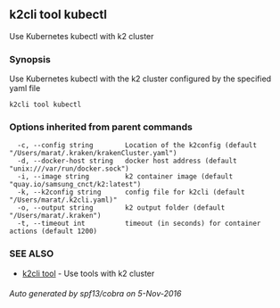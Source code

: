 ## k2cli tool kubectl

Use Kubernetes kubectl with k2 cluster

### Synopsis


Use Kubernetes kubectl with the  k2 
	cluster configured by the specified yaml file

```
k2cli tool kubectl
```

### Options inherited from parent commands

```
  -c, --config string        Location of the k2config (default "/Users/marat/.kraken/krakenCluster.yaml")
  -d, --docker-host string   docker host address (default "unix:///var/run/docker.sock")
  -i, --image string         k2 container image (default "quay.io/samsung_cnct/k2:latest")
  -k, --k2config string      config file for k2cli (default "/Users/marat/.k2cli.yaml)"
  -o, --output string        k2 output folder (default "/Users/marat/.kraken")
  -t, --timeout int          timeout (in seconds) for container actions (default 1200)
```

### SEE ALSO
* [k2cli tool](k2cli_tool.md)	 - Use tools with k2 cluster

###### Auto generated by spf13/cobra on 5-Nov-2016
